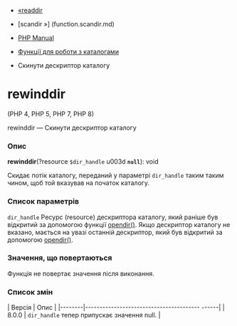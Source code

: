 - [«readdir](function.readdir.md)
- [scandir »] (function.scandir.md)

- [PHP Manual](index.md)
- [Функції для роботи з каталогами](ref.dir.md)
- Скинути дескриптор каталогу

# rewinddir

(PHP 4, PHP 5, PHP 7, PHP 8)

rewinddir — Скинути дескриптор каталогу

### Опис

**rewinddir**(?resource `$dir_handle` u003d **`null`**): void

Скидає потік каталогу, переданий у параметрі `dir_handle` таким
таким чином, щоб той вказував на початок каталогу.

### Список параметрів

`dir_handle`
Ресурс (resource) дескриптора каталогу, який раніше був відкритий за допомогою функції
[opendir()](function.opendir.md). Якщо дескриптор каталогу не вказано,
мається на увазі останній дескриптор, який був відкритий за допомогою
[opendir()](function.opendir.md).

### Значення, що повертаються

Функція не повертає значення після виконання.

### Список змін

| Версія | Опис |
|--------|---------------------------------------- ------|
| 8.0.0 | `dir_handle` тепер припускає значення null. |
